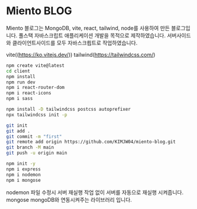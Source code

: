 # Miento BLOG

Miento 블로그는 MongoDB, vite, react, tailwind, node를 사용하여 만든 블로그입니다. 풀스택 자바스크립트 애플리케이션 개발을 목적으로 제작하였습니다.
서버사이드와 클라이언트사이드를 모두 자바스크릡트로 작업하였습니다.

vite((https://ko.vitejs.dev/))
tailwind(https://tailwindcss.com/)

```bash
npm create vite@latest
cd client
npm install
npm run dev
npm i react-router-dom
npm i react-icons
npm i sass
```

```bash
npm install -D tailwindcss postcss autoprefixer
npx tailwindcss init -p
```

```bash
git init
git add .
git commit -m "first"
git remote add origin https://github.com/KIMJW04/miento-blog.git
git branch -M main
git push -u origin main
```

```bash
npm init -y
npm i express
npm i nodemon
npm i mongose
```
nodemon 파일 수정시 서버 재실행 작업 없이 서버를 자동으로 재실행 시켜줍니다.
mongose mongoDB와 연동시켜주는 라이브러리 입니다.